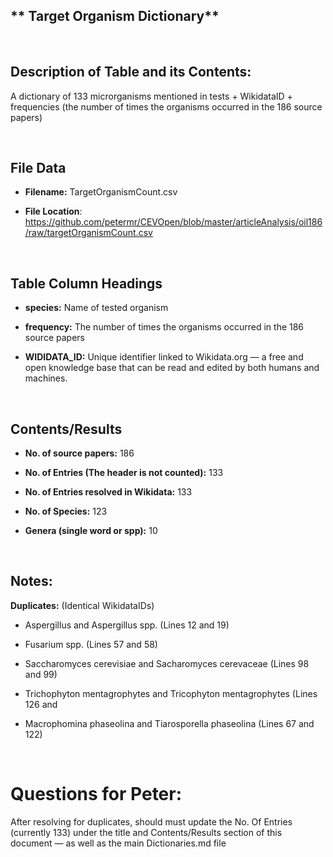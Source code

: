 ** Target Organism Dictionary**
-------------------------------

 

Description of Table and its Contents:
--------------------------------------

A dictionary of 133 microrganisms mentioned in tests + WikidataID + frequencies
(the number of times the organisms occurred in the 186 source papers)

 

File Data
---------

-   **Filename:** TargetOrganismCount.csv

-   **File Location**:
    <https://github.com/petermr/CEVOpen/blob/master/articleAnalysis/oil186/raw/targetOrganismCount.csv>

 

Table Column Headings
---------------------

-   **species:** Name of tested organism

-   **frequency:** The number of times the organisms occurred in the 186 source
    papers

-   **WIDIDATA_ID:** Unique identifier linked to Wikidata.org — a free and open
    knowledge base that can be read and edited by both humans and machines.

 

Contents/Results
----------------

-   **No. of source papers:** 186

-   **No. of Entries (The header is not counted):** 133

-   **No. of Entries resolved in Wikidata:** 133

-   **No. of Species:** 123

-   **Genera (single word or spp):** 10

 

Notes:
------

**Duplicates:** (Identical WikidataIDs)

-   Aspergillus and Aspergillus spp. (Lines 12 and 19)

-   Fusarium spp. (Lines 57 and 58)

-   Saccharomyces cerevisiae and Sacharomyces cerevaceae (Lines 98 and 99)

-   Trichophyton mentagrophytes and Tricophyton mentagrophytes (Lines 126 and

-   Macrophomina phaseolina and Tiarosporella phaseolina (Lines 67 and 122)

 

**Questions for Peter:**
========================

After resolving for duplicates, should must update the No. Of Entries (currently
133) under the title and Contents/Results section of this document — as well as
the main Dictionaries.md file
